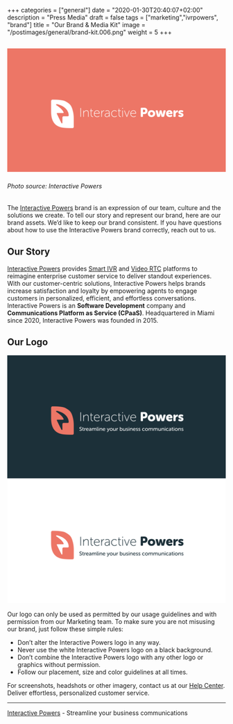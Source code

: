 +++
categories = ["general"]
date = "2020-01-30T20:40:07+02:00"
description = "Press Media"
draft = false
tags = ["marketing","ivrpowers", "brand"]
title = "Our Brand & Media Kit"
image = "/postimages/general/brand-kit.006.png"
weight = 5
+++

![Interactive Powers](/postimages/general/brand-kit.006.png)
---------
###### Photo source: Interactive Powers

The [Interactive Powers](https://interactivepowers.com) brand is an expression of our team, culture and the solutions we create. To tell our story and represent our brand, here are our brand assets. We’d like to keep our brand consistent. If you have questions about how to use the Interactive Powers brand correctly, reach out to us.

##	Our Story

[Interactive Powers](https://interactivepowers.com) provides [Smart IVR](https://ivrpowers.com/voicexml) and [Video RTC](https://ivrpowers.com/videortc) platforms to reimagine enterprise customer service to deliver standout experiences. With our customer-centric solutions, Interactive Powers helps brands increase satisfaction and loyalty by empowering agents to engage customers in personalized, efficient, and effortless conversations. Interactive Powers is an **Software Development** company and **Communications Platform as Service (CPaaS)**. Headquartered in Miami since 2020, Interactive Powers was founded in 2015.

##	Our Logo

![Interactive Powers Logo 1](/postimages/general/brand-kit.001.png)
![Interactive Powers Logo 2](/postimages/general/brand-kit.002.png)

Our logo can only be used as permitted by our usage guidelines and with permission from our Marketing team. To make sure you are not misusing our brand, just follow these simple rules:

* Don’t alter the Interactive Powers logo in any way.
* Never use the white Interactive Powers logo on a black background.
* Don’t combine the Interactive Powers logo with any other logo or graphics without permission.
* Follow our placement, size and color guidelines at all times.

For screenshots, headshots or other imagery, contact us at our [Help Center](https://support.ivrpowers.com).
Deliver effortless, personalized customer service.

---
[Interactive Powers](http://www.ivrpowers.com/) - Streamline your business communications

